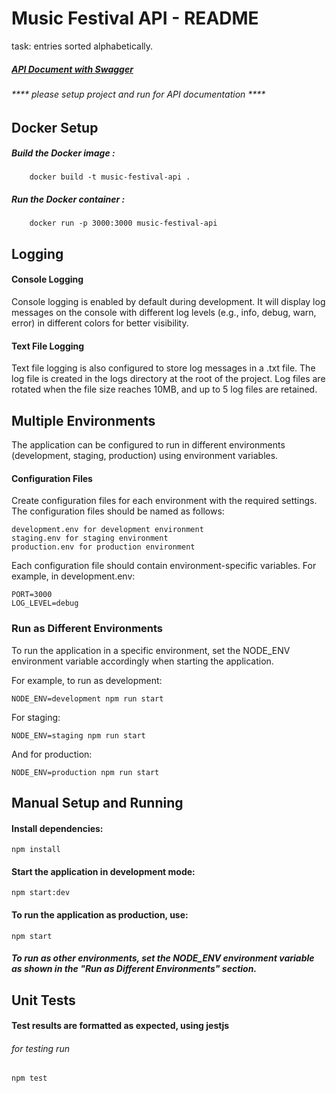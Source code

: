 
# Music Festival API - README

task: entries sorted alphabetically.

##### [API Document with Swagger ](http://localhost:3000/api/document#/default/FestivalsController_getMusicFestivalsData) 
###### **** please setup project and run for API documentation ****


## Docker Setup
##### Build the Docker image :
        docker build -t music-festival-api .
##### Run the Docker container :
        docker run -p 3000:3000 music-festival-api

## Logging

#### Console Logging

Console logging is enabled by default during development. It will display log messages on the console with different log levels (e.g., info, debug, warn, error) in different colors for better visibility.

#### Text File Logging

Text file logging is also configured to store log messages in a .txt file. The log file is created in the logs directory at the root of the project. Log files are rotated when the file size reaches 10MB, and up to 5 log files are retained.

## Multiple Environments

The application can be configured to run in different environments (development, staging, production) using environment variables.

#### Configuration Files
Create configuration files for each environment with the required settings. The configuration files should be named as follows:

    development.env for development environment
    staging.env for staging environment
    production.env for production environment

Each configuration file should contain environment-specific variables. For example, in development.env:

    PORT=3000
    LOG_LEVEL=debug

### Run as Different Environments

To run the application in a specific environment, set the NODE_ENV environment variable accordingly when starting the application.

For example, to run as development:

    NODE_ENV=development npm run start

For staging:

    NODE_ENV=staging npm run start

And for production:

    NODE_ENV=production npm run start


## Manual Setup and Running

#### Install dependencies:
    npm install
#### Start the application in development mode:
    npm start:dev
#### To run the application as production, use:
    npm start

##### To run as other environments, set the NODE_ENV environment variable as shown in the "Run as Different Environments" section.

## Unit Tests

#### Test results are formatted as expected, using jestjs
###### for testing run
    npm test


